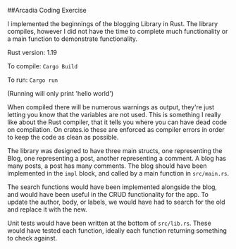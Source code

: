 ##Arcadia Coding Exercise

I implemented the beginnings of the blogging Library in Rust. The library compiles,
however I did not have the time to complete much functionality or a main function
to demonstrate functionality.

Rust version: 1.19

To compile: `Cargo Build`

To run: `Cargo run`

(Running will only print 'hello world')

When compiled there will be numerous warnings as output, they're just letting
you know that the variables are not used. This is something I really like
about the Rust compiler, that it tells you where you can have dead code on
compilation. On crates.io these are enforced as compiler errors in order to
keep the code as clean as possible.

The library was designed to have three main structs, one representing the Blog,
one representing a post, another representing a comment. A blog has many posts,
a post has many comments. The blog should have been implemented in the `impl`
block, and called by a main function in `src/main.rs`.

The search functions would have been implemented alongside the blog, and would
have been useful in the CRUD functionality for the app. To update the author,
body, or labels, we would have had to search for the old and replace it with
the new.

Unit tests would have been written at the bottom of `src/lib.rs`. These would
have tested each function, ideally each function returning something to check
against.

